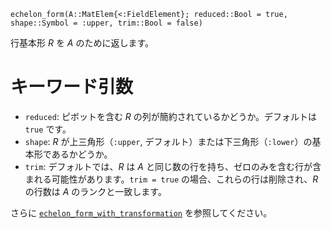 ```
echelon_form(A::MatElem{<:FieldElement}; reduced::Bool = true, shape::Symbol = :upper, trim::Bool = false)
```

行基本形 $R$ を $A$ のために返します。

# キーワード引数

  * `reduced`: ピボットを含む $R$ の列が簡約されているかどうか。デフォルトは `true` です。
  * `shape`: $R$ が上三角形（`:upper`, デフォルト）または下三角形（`:lower`）の基本形であるかどうか。
  * `trim`: デフォルトでは、$R$ は $A$ と同じ数の行を持ち、ゼロのみを含む行が含まれる可能性があります。`trim = true` の場合、これらの行は削除され、$R$ の行数は $A$ のランクと一致します。

さらに [`echelon_form_with_transformation`](@ref) を参照してください。
